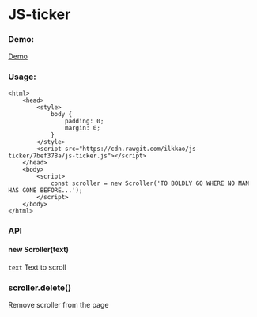 # JS-ticker

### Demo:

[Demo](https://ilkkao.github.io/js-ticker/)

### Usage:

```
<html>
    <head>
        <style>
            body {
                padding: 0;
                margin: 0;
            }
        </style>
        <script src="https://cdn.rawgit.com/ilkkao/js-ticker/7bef378a/js-ticker.js"></script>
    </head>
    <body>
        <script>
            const scroller = new Scroller('TO BOLDLY GO WHERE NO MAN HAS GONE BEFORE...');
        </script>
    </body>
</html>
```

### API

#### new Scroller(text)

`text` Text to scroll

### scroller.delete()

Remove scroller from the page

